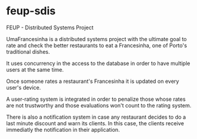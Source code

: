 # feup-sdis
FEUP - Distributed Systems Project
  
UmaFrancesinha is a distributed systems project with the ultimate goal to rate and check the better restaurants to eat a Francesinha, one of Porto's traditional dishes.  
  
It uses concurrency in the access to the database in order to have multiple users at the same time.  
  
Once someone rates a restaurant's Francesinha it is updated on every user's device.  
  
A user-rating system is integrated in order to penalize those whose rates are not trustworthy and those evaluations won't count to the rating system.  
  
There is also a notification system in case any restaurant decides to do a last minute discount and warn its clients. In this case, the clients receive immediatly the notification in their application.
